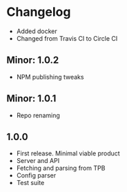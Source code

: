 # Changelog

- Added docker
- Changed from Travis CI to Circle CI

## Minor: 1.0.2

- NPM publishing tweaks

## Minor: 1.0.1

- Repo renaming

## 1.0.0

- First release. Minimal viable product
- Server and API
- Fetching and parsing from TPB
- Config parser
- Test suite
